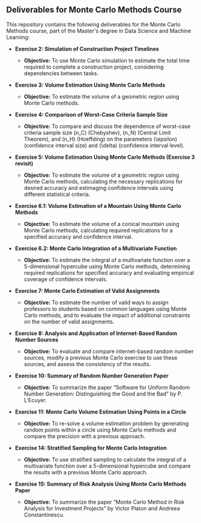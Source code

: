 ## Deliverables for Monte Carlo Methods Course

This repository contains the following deliverables for the Monte Carlo Methods course, part of the Master's degree in Data Science and Machine Learning:

* **Exercise 2: Simulation of Construction Project Timelines**
   - **Objective:** To use Monte Carlo simulation to estimate the total time required to complete a construction project, considering dependencies between tasks.

* **Exercise 3: Volume Estimation Using Monte Carlo Methods**
   - **Objective:** To estimate the volume of a geometric region using Monte Carlo methods.
  
* **Exercise 4: Comparison of Worst-Case Criteria Sample Size**
   - **Objective:** To compare and discuss the dependence of worst-case criteria sample size \(n_C\) (Chebyshev), \(n_N\) (Central Limit Theorem), and \(n_H\) (Hoeffding) on the parameters \(\epsilon\) (confidence interval size) and \(\delta\) (confidence interval level).

* **Exercise 5: Volume Estimation Using Monte Carlo Methods (Exercise 3 revisit)**
   - **Objective:** To estimate the volume of a geometric region using Monte Carlo methods, calculating the necessary replications for desired accuracy and estimaging confidence intervals using different statistical criteria.

* **Exercise 6.1: Volume Estimation of a Mountain Using Monte Carlo Methods**
   - **Objective:** To estimate the volume of a conical mountain using Monte Carlo methods, calculating required replications for a specified accuracy and confidence interval.

* **Exercise 6.2: Monte Carlo Integration of a Multivariate Function**
   - **Objective:** To estimate the integral of a multivariate function over a 5-dimensional hypercube using Monte Carlo methods, determining required replications for specified accuracy and evaluating empirical coverage of confidence intervals.

* **Exercise 7: Monte Carlo Estimation of Valid Assignments**
   - **Objective:** To estimate the number of valid ways to assign professors to students based on common languages using Monte Carlo methods, and to evaluate the impact of additional constraints on the number of valid assignments.

* **Exercise 8: Analysis and Application of Internet-Based Random Number Sources**
   - **Objective:** To evaluate and compare internet-based random number sources, modify a previous Monte Carlo exercise to use these sources, and assess the consistency of the results.

* **Exercise 10: Summary of Random Number Generation Paper**
   - **Objective:** To summarize the paper “Software for Uniform Random Number Generation: Distinguishing the Good and the Bad” by P. L’Ecuyer.

* **Exercise 11: Monte Carlo Volume Estimation Using Points in a Circle**
   - **Objective:** To re-solve a volume estimation problem by generating random points within a circle using Monte Carlo methods and compare the precision with a previous approach.

* **Exercise 14: Stratified Sampling for Monte Carlo Integration**
   - **Objective:** To use stratified sampling to calculate the integral of a multivariate function over a 5-dimensional hypercube and compare the results with a previous Monte Carlo approach.

* **Exercise 15: Summary of Risk Analysis Using Monte Carlo Methods Paper**
   - **Objective:** To summarize the paper “Monte Carlo Method in Risk Analysis for Investment Projects” by Victor Platon and Andreea Constantinescu.
